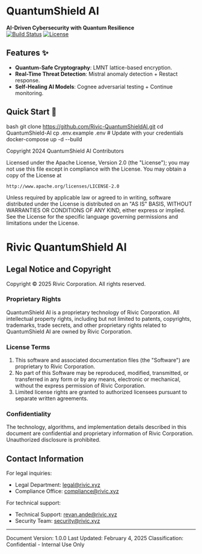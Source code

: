# QuantumShield AI  
**AI-Driven Cybersecurity with Quantum Resilience**  
[![Build Status](https://img.shields.io/github/actions/workflow/status/[YourOrg]/QuantumShield-AI/main.yml)](https://github.com/[YourOrg]/QuantumShield-AI/actions)
[![License](https://img.shields.io/badge/License-Apache_2.0-blue.svg)](https://opensource.org/licenses/Apache-2.0)

## Features ✨
- **Quantum-Safe Cryptography**: LMNT lattice-based encryption.
- **Real-Time Threat Detection**: Mistral anomaly detection + Restact response.
- **Self-Healing AI Models**: Cognee adversarial testing + Continue monitoring.

## Quick Start 🚀
bash
git clone https://github.com/Rivic-QuantumShieldAI.git
cd QuantumShield-AI
cp .env.example .env  # Update with your credentials
docker-compose up -d --build


Copyright 2024 QuantumShield AI Contributors

Licensed under the Apache License, Version 2.0 (the "License");
you may not use this file except in compliance with the License.
You may obtain a copy of the License at

    http://www.apache.org/licenses/LICENSE-2.0

Unless required by applicable law or agreed to in writing, software
distributed under the License is distributed on an "AS IS" BASIS,
WITHOUT WARRANTIES OR CONDITIONS OF ANY KIND, either express or implied.
See the License for the specific language governing permissions and
limitations under the License.

# Rivic QuantumShield AI

## Legal Notice and Copyright

Copyright © 2025 Rivic Corporation. All rights reserved.

### Proprietary Rights
QuantumShield AI is a proprietary technology of Rivic Corporation. All intellectual property rights, including but not limited to patents, copyrights, trademarks, trade secrets, and other proprietary rights related to QuantumShield AI are owned by Rivic Corporation.

### License Terms
1. This software and associated documentation files (the "Software") are proprietary to Rivic Corporation.
2. No part of this Software may be reproduced, modified, transmitted, or transferred in any form or by any means, electronic or mechanical, without the express permission of Rivic Corporation.
3. Limited license rights are granted to authorized licensees pursuant to separate written agreements.

### Confidentiality
The technology, algorithms, and implementation details described in this document are confidential and proprietary information of Rivic Corporation. Unauthorized disclosure is prohibited.


## Contact Information

For legal inquiries:
- Legal Department: legal@rivic.xyz
- Compliance Office: compliance@rivic.xyz

For technical support:
- Technical Support: revan.ande@rivic.xyz
- Security Team: security@rivic.xyz

---
Document Version: 1.0.0
Last Updated: February 4, 2025
Classification: Confidential - Internal Use Only

